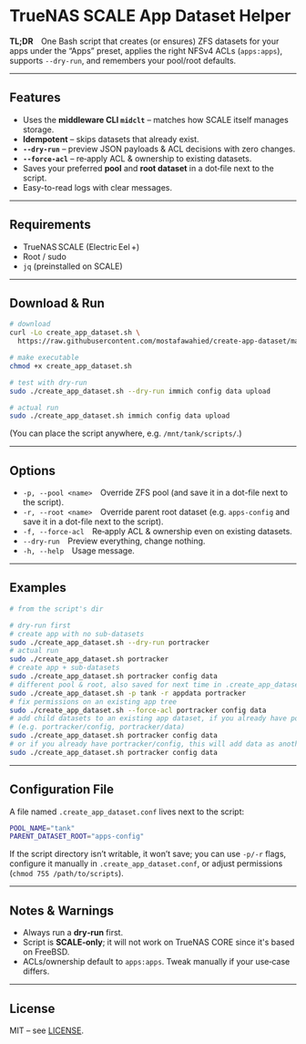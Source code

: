 # TrueNAS SCALE App Dataset Helper

**TL;DR** One Bash script that creates (or ensures) ZFS datasets for your apps under the “Apps” preset, applies the right NFSv4 ACLs (`apps:apps`), supports `--dry-run`, and remembers your pool/root defaults.

---

## Features

- Uses the **middleware CLI `midclt`** – matches how SCALE itself manages storage.
- **Idempotent** – skips datasets that already exist.  
- **`--dry-run`** – preview JSON payloads & ACL decisions with zero changes.  
- **`--force‑acl`** – re‑apply ACL & ownership to existing datasets.  
- Saves your preferred **pool** and **root dataset** in a dot‑file next to the script.  
- Easy-to-read logs with clear messages.

---

## Requirements

* TrueNAS SCALE (Electric Eel +)
* Root / sudo
* `jq` (preinstalled on SCALE)

---

## Download & Run

```bash
# download
curl -Lo create_app_dataset.sh \
  https://raw.githubusercontent.com/mostafawahied/create-app-dataset/main/create_app_dataset.sh

# make executable
chmod +x create_app_dataset.sh

# test with dry‑run
sudo ./create_app_dataset.sh --dry-run immich config data upload

# actual run
sudo ./create_app_dataset.sh immich config data upload
```

(You can place the script anywhere, e.g. `/mnt/tank/scripts/`.)

---

## Options

* `-p, --pool <name>` Override ZFS pool (and save it in a dot-file next to the script).
* `-r, --root <name>` Override parent root dataset (e.g. `apps-config` and save it in a dot-file next to the script).
* `-f, --force-acl` Re‑apply ACL & ownership even on existing datasets.
* `--dry-run` Preview everything, change nothing.
* `-h, --help` Usage message.

---

## Examples

```bash
# from the script's dir

# dry‑run first
# create app with no sub-datasets
sudo ./create_app_dataset.sh --dry-run portracker
# actual run
sudo ./create_app_dataset.sh portracker
# create app + sub-datasets
sudo ./create_app_dataset.sh portracker config data
# different pool & root, also saved for next time in .create_app_dataset.conf
sudo ./create_app_dataset.sh -p tank -r appdata portracker
# fix permissions on an existing app tree
sudo ./create_app_dataset.sh --force-acl portracker config data
# add child datasets to an existing app dataset, if you already have portracker created
# (e.g. portracker/config, portracker/data)
sudo ./create_app_dataset.sh portracker config data
# or if you already have portracker/config, this will add data as another sub-dataset.
sudo ./create_app_dataset.sh portracker config data
```

---

## Configuration File

A file named `.create_app_dataset.conf` lives next to the script:

```bash
POOL_NAME="tank"
PARENT_DATASET_ROOT="apps-config"
```

If the script directory isn’t writable, it won’t save; you can use `-p/-r` flags, configure it manually in `.create_app_dataset.conf`, or adjust permissions (`chmod 755 /path/to/scripts`).

---

## Notes & Warnings

* Always run a **dry‑run** first.
* Script is **SCALE‑only**; it will not work on TrueNAS CORE since it's based on FreeBSD.
* ACLs/ownership default to `apps:apps`. Tweak manually if your use‑case differs.

---

## License

MIT – see [LICENSE](LICENSE).

